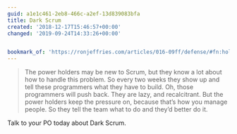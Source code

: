 ```yaml
---
guid: a1e1c461-2eb8-466c-a2ef-13d839083bfa
title: Dark Scrum
created: '2018-12-17T15:46:57+00:00'
changed: '2019-09-24T14:33:26+00:00'


bookmark_of: 'https://ronjeffries.com/articles/016-09ff/defense/#fn:holders'
---
```


> The power holders may be new to Scrum, but they know a lot about how to handle this problem. So every two weeks they show up and tell these programmers what they have to build. Oh, those programmers will push back. They are lazy, and recalcitrant. But the power holders keep the pressure on, because that’s how you manage people. So they tell the team what to do and they’d better do it.

Talk to your PO today about Dark Scrum. 
